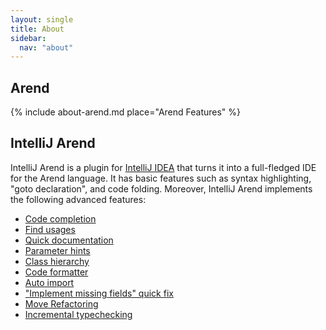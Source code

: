 ```yaml
---
layout: single
title: About
sidebar:
  nav: "about"
---
```


## Arend

{% include about-arend.md place="Arend Features" %}

## IntelliJ Arend

IntelliJ Arend is a plugin for [IntelliJ IDEA](https://www.jetbrains.com/idea/) that turns it into a full-fledged IDE for the Arend language.
It has basic features such as syntax highlighting, "goto declaration", and code folding.
Moreover, IntelliJ Arend implements the following advanced features:

* [Code completion](intellij-features#code-completion)
* [Find usages](intellij-features#find-usages)
* [Quick documentation](intellij-features#quick-documentation)
* [Parameter hints](intellij-features#parameter-hints)
* [Class hierarchy](intellij-features#class-hierarchy)
* [Code formatter](intellij-features#code-formatter)
* [Auto import](intellij-features#auto-import)
* ["Implement missing fields" quick fix](intellij-features#implement-missing-fields)
* [Move Refactoring](intellij-features#move-refactoring)
* [Incremental typechecking](intellij-features#typechecking)
